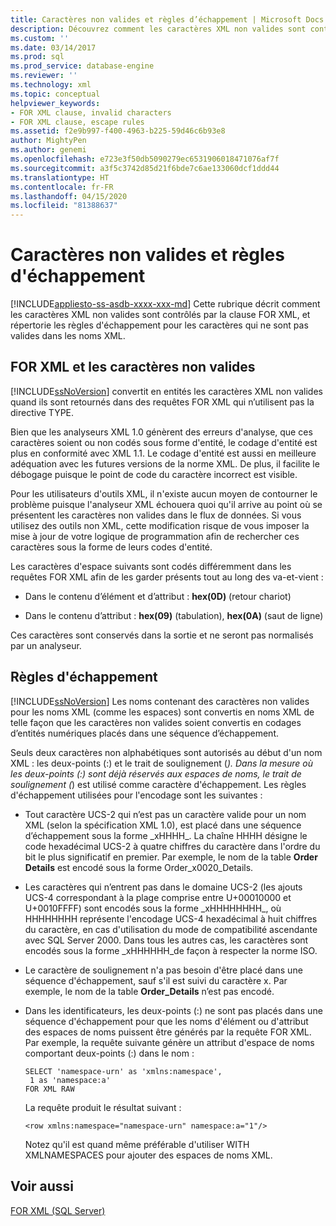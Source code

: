 ```yaml
---
title: Caractères non valides et règles d’échappement | Microsoft Docs
description: Découvrez comment les caractères XML non valides sont contrôlés par la clause FOR XML, et les règles d’échappement pour les caractères qui ne sont pas valides dans les noms XML.
ms.custom: ''
ms.date: 03/14/2017
ms.prod: sql
ms.prod_service: database-engine
ms.reviewer: ''
ms.technology: xml
ms.topic: conceptual
helpviewer_keywords:
- FOR XML clause, invalid characters
- FOR XML clause, escape rules
ms.assetid: f2e9b997-f400-4963-b225-59d46c6b93e8
author: MightyPen
ms.author: genemi
ms.openlocfilehash: e723e3f50db5090279ec6531906018471076af7f
ms.sourcegitcommit: a3f5c3742d85d21f6bde7c6ae133060dcf1ddd44
ms.translationtype: HT
ms.contentlocale: fr-FR
ms.lasthandoff: 04/15/2020
ms.locfileid: "81388637"
---
```

# <a name="invalid-characters-and-escape-rules"></a>Caractères non valides et règles d'échappement
[!INCLUDE[appliesto-ss-asdb-xxxx-xxx-md](../../includes/appliesto-ss-asdb-xxxx-xxx-md.md)]
  Cette rubrique décrit comment les caractères XML non valides sont contrôlés par la clause FOR XML, et répertorie les règles d'échappement pour les caractères qui ne sont pas valides dans les noms XML.  
  
## <a name="for-xml-and-invalid-characters"></a>FOR XML et les caractères non valides  
 [!INCLUDE[ssNoVersion](../../includes/ssnoversion-md.md)] convertit en entités les caractères XML non valides quand ils sont retournés dans des requêtes FOR XML qui n’utilisent pas la directive TYPE.  
  
 Bien que les analyseurs XML 1.0 génèrent des erreurs d'analyse, que ces caractères soient ou non codés sous forme d'entité, le codage d'entité est plus en conformité avec XML 1.1. Le codage d'entité est aussi en meilleure adéquation avec les futures versions de la norme XML. De plus, il facilite le débogage puisque le point de code du caractère incorrect est visible.  
  
 Pour les utilisateurs d'outils XML, il n'existe aucun moyen de contourner le problème puisque l'analyseur XML échouera quoi qu'il arrive au point où se présentent les caractères non valides dans le flux de données. Si vous utilisez des outils non XML, cette modification risque de vous imposer la mise à jour de votre logique de programmation afin de rechercher ces caractères sous la forme de leurs codes d'entité.  
  
 Les caractères d'espace suivants sont codés différemment dans les requêtes FOR XML afin de les garder présents tout au long des va-et-vient :  
  
-   Dans le contenu d’élément et d’attribut : **hex(0D)** (retour chariot)  
  
-   Dans le contenu d’attribut : **hex(09)** (tabulation), **hex(0A)** (saut de ligne)  
  
 Ces caractères sont conservés dans la sortie et ne seront pas normalisés par un analyseur.  
  
## <a name="escape-rules"></a>Règles d'échappement  
 [!INCLUDE[ssNoVersion](../../includes/ssnoversion-md.md)] Les noms contenant des caractères non valides pour les noms XML (comme les espaces) sont convertis en noms XML de telle façon que les caractères non valides soient convertis en codages d’entités numériques placés dans une séquence d’échappement.  
  
 Seuls deux caractères non alphabétiques sont autorisés au début d'un nom XML : les deux-points (:) et le trait de soulignement (_). Dans la mesure où les deux-points (:) sont déjà réservés aux espaces de noms, le trait de soulignement (_) est utilisé comme caractère d'échappement. Les règles d'échappement utilisées pour l'encodage sont les suivantes :  
  
-   Tout caractère UCS-2 qui n’est pas un caractère valide pour un nom XML (selon la spécification XML 1.0), est placé dans une séquence d’échappement sous la forme _xHHHH\_. La chaîne HHHH désigne le code hexadécimal UCS-2 à quatre chiffres du caractère dans l'ordre du bit le plus significatif en premier. Par exemple, le nom de la table **Order Details** est encodé sous la forme Order_x0020_Details.  
  
-   Les caractères qui n’entrent pas dans le domaine UCS-2 (les ajouts UCS-4 correspondant à la plage comprise entre U+00010000 et U+0010FFFF) sont encodés sous la forme _xHHHHHHHH\_, où HHHHHHHH représente l'encodage UCS-4 hexadécimal à huit chiffres du caractère, en cas d'utilisation du mode de compatibilité ascendante avec SQL Server 2000. Dans tous les autres cas, les caractères sont encodés sous la forme _xHHHHHH\_de façon à respecter la norme ISO.  
  
-   Le caractère de soulignement n'a pas besoin d'être placé dans une séquence d'échappement, sauf s'il est suivi du caractère x. Par exemple, le nom de la table **Order_Details** n’est pas encodé.  
  
-   Dans les identificateurs, les deux-points (:) ne sont pas placés dans une séquence d'échappement pour que les noms d'élément ou d'attribut des espaces de noms puissent être générés par la requête FOR XML. Par exemple, la requête suivante génère un attribut d'espace de noms comportant deux-points (:) dans le nom :  
  
    ```  
    SELECT 'namespace-urn' as 'xmlns:namespace',   
     1 as 'namespace:a'   
    FOR XML RAW  
    ```  
  
     La requête produit le résultat suivant :  
  
    ```  
    <row xmlns:namespace="namespace-urn" namespace:a="1"/>  
    ```  
  
     Notez qu'il est quand même préférable d'utiliser WITH XMLNAMESPACES pour ajouter des espaces de noms XML.  
  
## <a name="see-also"></a>Voir aussi  
 [FOR XML &#40;SQL Server&#41;](../../relational-databases/xml/for-xml-sql-server.md)  
  
  
